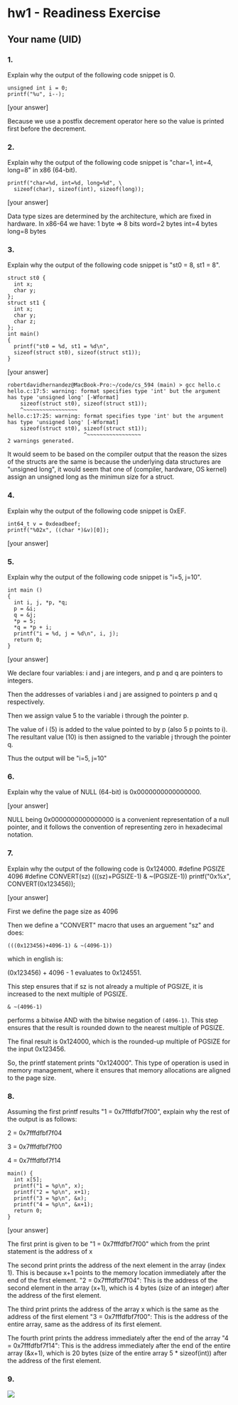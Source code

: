 # hw1 - Readiness Exercise
## Your name (UID)

### 1.
Explain why the output of the following code snippet is 0.
``` 
unsigned int i = 0;
printf("%u", i--);
```


[your answer]

Because we use a postfix decrement operator here so the value is printed first before the decrement.

### 2.

Explain why the output of the following code snippet is "char=1, int=4, long=8" in x86 (64-bit).

```
printf("char=%d, int=%d, long=%d", \
  sizeof(char), sizeof(int), sizeof(long));
```

[your answer]

Data type sizes are determined by the architecture, which are fixed in hardware.  In x86-64 we have:
1 byte => 8 bits
word=2 bytes
int=4 bytes
long=8 bytes

### 3.
Explain why the output of the following code snippet is "st0 = 8, st1 = 8".

```
struct st0 {
  int x;
  char y;
};
struct st1 {
  int x;
  char y;
  char z;
};
int main()
{
  printf("st0 = %d, st1 = %d\n",
  sizeof(struct st0), sizeof(struct st1));
}
```

[your answer]

```
robertdavidhernandez@MacBook-Pro:~/code/cs_594 (main) > gcc hello.c
hello.c:17:5: warning: format specifies type 'int' but the argument has type 'unsigned long' [-Wformat]
    sizeof(struct st0), sizeof(struct st1));
    ^~~~~~~~~~~~~~~~~~
hello.c:17:25: warning: format specifies type 'int' but the argument has type 'unsigned long' [-Wformat]
    sizeof(struct st0), sizeof(struct st1));
                        ^~~~~~~~~~~~~~~~~~
2 warnings generated.
```

It would seem to be based on the compiler output that the reason the sizes of the structs are the same is because the underlying data structures are "unsigned long", it would seem that one of (compiler, hardware, OS kernel) assign an unsigned long as the minimun size for a struct.

### 4.

Explain why the output of the following code snippet is 0xEF.

```
int64_t v = 0xdeadbeef;
printf("%02x", ((char *)&v)[0]);
```

[your answer]


### 5.
 Explain why the output of the following code snippet is "i=5, j=10".
```
int main ()
{
  int i, j, *p, *q;
  p = &i;
  q = &j;
  *p = 5;
  *q = *p + i;
  printf("i = %d, j = %d\n", i, j);
  return 0;
}
````

[your answer]


We declare four variables: i and j are integers, and p and q are pointers to integers.

Then the addresses of variables i and j are assigned to pointers p and q respectively.

Then we assign value 5 to the variable i through the pointer p.

The value of i (5) is added to the value pointed to by p (also 5 p points to i). The resultant value (10) is then assigned to the variable j through the pointer q.


Thus the output will be "i=5, j=10" 


### 6.

Explain why the value of NULL (64-bit) is 0x0000000000000000.

[your answer]

NULL being 0x0000000000000000 is a convenient representation of a null pointer, and it follows the convention of representing zero in hexadecimal notation.


### 7.

Explain why the output of the following code is 0x124000.
#define PGSIZE 4096
#define CONVERT(sz) (((sz)+PGSIZE-1) & ~(PGSIZE-1))
printf("0x%x", CONVERT(0x123456));

[your answer]

First we define the page size as 4096

Then we define a "CONVERT" macro that uses an arguement "sz" and does:
```
(((0x123456)+4096-1) & ~(4096-1))
```


which in english is:

(0x123456) + 4096 - 1 evaluates to 0x124551.

This step ensures that if sz is not already a multiple of PGSIZE, it is increased to the next multiple of PGSIZE.

```
& ~(4096-1) 
```
performs a bitwise AND with the bitwise negation of `(4096-1)`. This step ensures that the result is rounded down to the nearest multiple of PGSIZE.

The final result is 0x124000, which is the rounded-up multiple of PGSIZE for the input 0x123456.


So, the printf statement prints "0x124000". This type of operation is used in memory management, where it ensures that memory allocations are aligned to the page size.


### 8.

 Assuming the first printf results "1 = 0x7fffdfbf7f00", explain why the rest of the output is as follows:

2 = 0x7fffdfbf7f04

3 = 0x7fffdfbf7f00

4 = 0x7fffdfbf7f14

```
main() {
  int x[5];
  printf("1 = %p\n", x);
  printf("2 = %p\n", x+1);
  printf("3 = %p\n", &x);
  printf("4 = %p\n", &x+1);
  return 0;
}
```

[your answer]

The first print is given to be "1 = 0x7fffdfbf7f00" which from the print statement is the address of x

The second print prints the address of the next element in the array (index 1). This is because x+1 points to the memory location immediately after the end of the first element.  "2 = 0x7fffdfbf7f04": This is the address of the second element in the array (x+1), which is 4 bytes (size of an integer) after the address of the first element.

The third print prints the address of the array x which is the same as the address of the first element "3 = 0x7fffdfbf7f00": This is the address of the entire array, same as the address of its first element.

The fourth print prints the address immediately after the end of the array "4 = 0x7fffdfbf7f14": This is the address immediately after the end of the entire array (&x+1), which is 20 bytes (size of the entire array 5 * sizeof(int)) after the address of the first element.

### 9.
![](hw1_tux_1234567.png)
